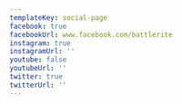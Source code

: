 ```yaml
---
templateKey: social-page
facebook: true
facebookUrl: www.facebook.com/battlerite
instagram: true
instagramUrl: ''
youtube: false
youtubeUrl: ''
twitter: true
twitterUrl: ''
---
```


